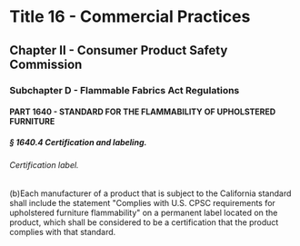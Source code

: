 
# Title 16 - Commercial Practices
## Chapter II - Consumer Product Safety Commission
### Subchapter D - Flammable Fabrics Act Regulations
#### PART 1640 - STANDARD FOR THE FLAMMABILITY OF UPHOLSTERED FURNITURE
##### § 1640.4 Certification and labeling.
###### Certification label.

(b)Each manufacturer of a product that is subject to the California standard shall include the statement "Complies with U.S. CPSC requirements for upholstered furniture flammability" on a permanent label located on the product, which shall be considered to be a certification that the product complies with that standard.
